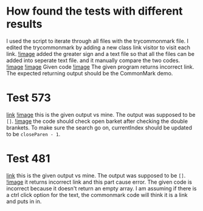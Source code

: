 # How found the tests with different results
I used the script to iterate through all files with the trycommonmark file. I edited the trycommonmark by adding a new class link visitor to visit each link.
[!image](sci.png)
added the greater sign and a text file so that all the files can be added into seperate text file. and it manually compare the two codes.
[!image](link.png)
[!image](compare.png)
Given code
[!image](given.png)
The given program returns incorrect link. The expected returning output should be  the CommonMark demo.

# Test 573
[link](https://github.com/nidhidhamnani/markdown-parser/blob/main/test-files/573.md)
[!image](ou.png)
this is the given output vs mine. The output was supposed to be `[]`.
[!image](bug1.png)
the code should check open barket after checking the double brankets. To make sure the search go on, currentIndex should be updated to be `closeParen - 1`.

# Test 481
[link](https://github.com/nidhidhamnani/markdown-parser/blob/main/test-files/481.md)
this is the given output vs mine. The output was supposed to be `[]`.
[!image](bug1.png)
it returns incorrect link and this part cause error. The given code is incorrect because it doesn't return an empty array. I am assuming if there is a ctrl click option for the text, the commonmark code will think it is a link and puts in in.
